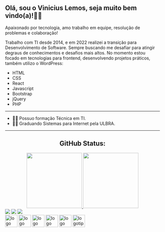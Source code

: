 ## Olá, sou o Vinicius Lemos, seja muito bem vindo(a)!👨‍💻
Apaixonado por tecnologia, amo trabalho em equipe, resolução de problemas e colaboração!

Trabalho com TI desde 2014, e em 2022 realizei a transição para Desenvolvimento de Software.
Sempre buscando me desafiar para atingir degraus de conhecimentos e desafios mais altos.
No momento estou focado em tecnologias para frontend, desenvolvendo projetos práticos, também utilizo o WordPress:
- HTML
- CSS
- React
- Javascript
- Bootstrap
- jQuery
- PHP
<hr>

- 👨‍🎓 Possuo formação Técnica em TI.
- 👨‍🎓 Graduando Sistemas para Internet pela ULBRA.

<hr>

<div align="center">
  <h2>GitHub Status: </h2>
  <a href="https://github.com/viniciuslemos93">
  <img height="180em" src="https://github-readme-stats.vercel.app/api?username=viniciuslemos93&show_icons=true&theme=dark&include_all_commits=true&count_private=true"/>
  <img height="180em" src="https://github-readme-stats.vercel.app/api/top-langs/?username=viniciuslemos93&layout=compact&langs_count=7&theme=dark"/>
</div>

<div>
  <a href="https://www.linkedin.com/in/viniciuslemos93/" target="_blank"><img src="https://img.shields.io/badge/-LinkedIn-%230077B5?style=for-the-badge&logo=linkedin&logoColor=white" target="_blank"></a>
  <a href = "mailto:vinycius1993@gmail.com"><img src="https://img.shields.io/badge/-Gmail-%23333?style=for-the-badge&logo=gmail&logoColor=white" target="_blank"></a>  
  <a href="https://www.instagram.com/vinicius.lemos/" target="_blank"><img src="https://img.shields.io/badge/-Instagram-%23E4405F?style=for-the-badge&logo=instagram&logoColor=white" target="_blank"></a>
</div>
<div>
<img align="center" alt="logo do html" height="40 widht="50" src="https://cdn.jsdelivr.net/gh/devicons/devicon/icons/html5/html5-plain-wordmark.svg" />
<img align="center" alt="logo do css" height="40 widht="50" src="https://cdn.jsdelivr.net/gh/devicons/devicon/icons/css3/css3-plain-wordmark.svg" />
<img align="center" alt="logo do react" height="40 widht="50" src="https://cdn.jsdelivr.net/gh/devicons/devicon/icons/react/react-original-wordmark.svg" />
<img align="center" alt="logo do javascript" height="40 widht="50" src="https://cdn.jsdelivr.net/gh/devicons/devicon/icons/javascript/javascript-plain.svg" />
<img align="center" alt="logo do jQuary" height="40 widht="50" src="https://cdn.jsdelivr.net/gh/devicons/devicon/icons/jquery/jquery-original-wordmark.svg" />
<img align="center" alt="logotipo do Bootstrap" height="40 widht="50" src="https://cdn.jsdelivr.net/gh/devicons/devicon/icons/bootstrap/bootstrap-original-wordmark.svg"  />
</div>

